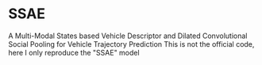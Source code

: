 # SSAE
A Multi-Modal States based Vehicle Descriptor and Dilated Convolutional Social Pooling for Vehicle Trajectory Prediction
This is not the official code, here I only reproduce the "SSAE" model
